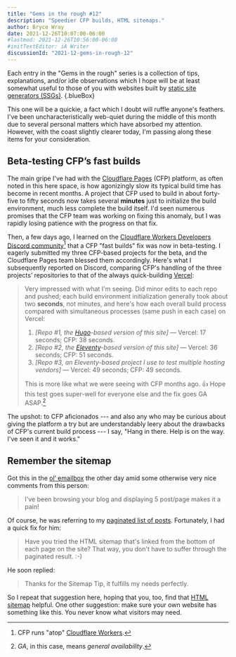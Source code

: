 ```yaml
---
title: "Gems in the rough #12"
description: "Speedier CFP builds, HTML sitemaps."
author: Bryce Wray
date: 2021-12-26T10:07:00-06:00
#lastmod: 2021-12-26T10:56:00-06:00
#initTextEditor: iA Writer
discussionId: "2021-12-gems-in-rough-12"
---
```


Each entry in the "Gems in the rough" series is a collection of tips, explanations, and/or idle observations which I hope will be at least somewhat useful to those of you with websites built by [static site generators (SSGs)](https://jamstack.org/generators).
{.blueBox}

This one will be a quickie, a fact which I doubt will ruffle anyone's feathers. I've been uncharacteristically web-quiet during the middle of this month due to several personal matters which have absorbed my attention. However, with the coast slightly clearer today, I'm passing along these items for your consideration.

## Beta-testing CFP’s fast builds

The main gripe I've had with the [Cloudflare Pages](https://pages.cloudflare.com) (CFP) platform, as often noted in this here space, is how agonizingly slow its typical build time has become in recent months. A project that CFP used to build in about forty-five to fifty seconds now takes several **minutes** just to initialize the build environment, much less complete the build itself. I'd seen numerous promises that the CFP team was working on fixing this anomaly, but I was rapidly losing patience with the progress on that fix.

Then, a few days ago, I learned on the [Cloudflare Workers Developers Discord community](https://discord.gg/cloudflaredev)[^Workers] that a CFP "fast builds" fix was now in beta-testing. I eagerly submitted my three CFP-based projects for the beta, and the Cloudflare Pages team blessed them accordingly. Here's what I subsequently reported on Discord, comparing CFP's handling of the three projects’ repositories to that of the always quick-building [Vercel](https://vercel.com):

[^Workers]: CFP runs "atop" [Cloudflare Workers](https://workers.cloudflare.com).

> Very impressed with what I'm seeing. Did minor edits to each repo and pushed; each build environment initialization generally took about two **seconds**, not minutes, and here's how each overall build process compared with simultaneous processes (same push in each case) on Vercel:
> 1. *[Repo #1, the [Hugo](https://gohugo.io)-based version of this site]* — Vercel: 17 seconds; CFP: 38 seconds.
> 2. *[Repo #2, the [Eleventy](https://11ty.dev)-based version of this site]* — Vercel: 36 seconds; CFP: 51 seconds.
> 3. *[Repo #3, an Eleventy-based project I use to test multiple hosting vendors]* — Vercel: 49 seconds; CFP: 49 seconds.
>
> This is more like what we were seeing with CFP months ago. 👍  Hope this test goes super-well for everyone else and the fix goes GA ASAP.[^GAterm]

[^GAterm]: *GA*, in this case, means *general availability*.

The upshot: to CFP aficionados --- and also any who may be curious about giving the platform a try but are understandably leery about the drawbacks of CFP's current build process --- I say, "Hang in there. Help is on the way. I've seen it and it works."

## Remember the sitemap

Got this in the [ol’ emailbox](/contact) the other day amid some otherwise very nice comments from this person:

> I've been browsing your blog and displaying 5 post/page makes it a pain!

Of course, he was referring to my [paginated list of posts](/posts). Fortunately, I had a quick fix for him:

> Have you tried the HTML sitemap that's linked from the bottom of each page on the site? That way, you don't have to suffer through the paginated result. :-)

He soon replied:

> Thanks for the Sitemap Tip, it fulfills my needs perfectly.

So I repeat that suggestion here, hoping that you, too, find that [HTML sitemap](/sitemap) helpful. One other suggestion: make sure your own website has something like this. You never know what visitors may need.
